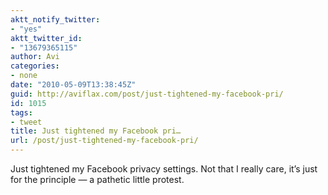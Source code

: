 ```yaml
---
aktt_notify_twitter:
- "yes"
aktt_twitter_id:
- "13679365115"
author: Avi
categories:
- none
date: "2010-05-09T13:38:45Z"
guid: http://aviflax.com/post/just-tightened-my-facebook-pri/
id: 1015
tags:
- tweet
title: Just tightened my Facebook pri…
url: /post/just-tightened-my-facebook-pri/
---
```

Just tightened my Facebook privacy settings. Not that I really care, it&#8217;s just for the principle — a pathetic little protest.